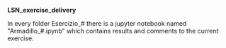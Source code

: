 **LSN_exercise_delivery**

In every folder Esercizio_# there is a jupyter notebook named "Armadillo_#.ipynb" which contains results and comments to the current exercise.
